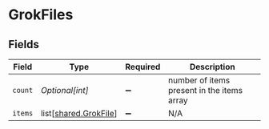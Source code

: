 # GrokFiles


## Fields

| Field                                                        | Type                                                         | Required                                                     | Description                                                  |
| ------------------------------------------------------------ | ------------------------------------------------------------ | ------------------------------------------------------------ | ------------------------------------------------------------ |
| `count`                                                      | *Optional[int]*                                              | :heavy_minus_sign:                                           | number of items present in the items array                   |
| `items`                                                      | list[[shared.GrokFile](undefined/models/shared/grokfile.md)] | :heavy_minus_sign:                                           | N/A                                                          |